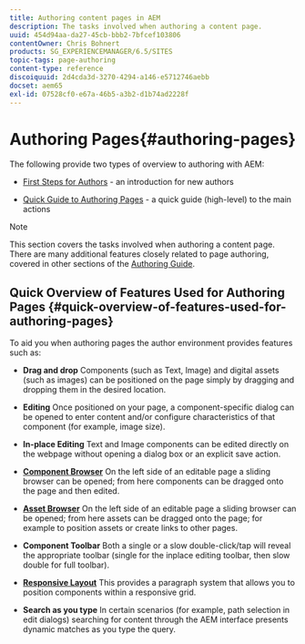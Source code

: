 ```yaml
---
title: Authoring content pages in AEM
description: The tasks involved when authoring a content page.
uuid: 454d94aa-da27-45cb-bbb2-7bfcef103806
contentOwner: Chris Bohnert
products: SG_EXPERIENCEMANAGER/6.5/SITES
topic-tags: page-authoring
content-type: reference
discoiquuid: 2d4cda3d-3270-4294-a146-e5712746aebb
docset: aem65
exl-id: 07528cf0-e67a-46b5-a3b2-d1b74ad2228f
---
```

# Authoring Pages{#authoring-pages}

The following provide two types of overview to authoring with AEM:

* [First Steps for Authors](/help/sites-authoring/first-steps.md) - an introduction for new authors

* [Quick Guide to Authoring Pages](/help/sites-authoring/qg-page-authoring.md) - a quick guide (high-level) to the main actions

>[!NOTE]
>
>This section covers the tasks involved when authoring a content page. There are many additional features closely related to page authoring, covered in other sections of the [Authoring Guide](/help/sites-authoring/home.md).

## Quick Overview of Features Used for Authoring Pages {#quick-overview-of-features-used-for-authoring-pages}

To aid you when authoring pages the author environment provides features such as:

* **Drag and drop**
  Components (such as Text, Image) and digital assets (such as images) can be positioned on the page simply by dragging and dropping them in the desired location.

* **Editing**
  Once positioned on your page, a component-specific dialog can be opened to enter content and/or configure characteristics of that component (for example, image size).

* **In-place Editing**
  Text and Image components can be edited directly on the webpage without opening a dialog box or an explicit save action.

* **[Component Browser](/help/sites-authoring/author-environment-tools.md#componentsbrowsertouchoptimizedui)**
  On the left side of an editable page a sliding browser can be opened; from here components can be dragged onto the page and then edited.

* **[Asset Browser](/help/sites-authoring/author-environment-tools.md#assetsbrowsertouchoptimizedui)**
  On the left side of an editable page a sliding browser can be opened; from here assets can be dragged onto the page; for example to position assets or create links to other pages.

* **Component Toolbar**
  Both a single or a slow double-click/tap will reveal the appropriate toolbar (single for the inplace editing toolbar, then slow double for full toolbar).

* **[Responsive Layout](/help/sites-authoring/responsive-layout.md)**
  This provides a paragraph system that allows you to position components within a responsive grid.

* **Search as you type**
  In certain scenarios (for example, path selection in edit dialogs) searching for content through the AEM interface presents dynamic matches as you type the query.
